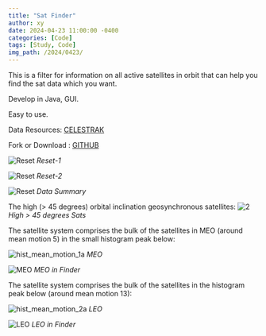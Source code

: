 ```yaml
---
title: "Sat Finder"
author: xy
date: 2024-04-23 11:00:00 -0400
categories: [Code]
tags: [Study, Code]
img_path: /2024/0423/
---
```


This is a filter for information on all active satellites in orbit that can help you find the sat data which you want.

Develop in Java, GUI.

Easy to use.

Data Resources: [CELESTRAK](https://celestrak.org/NORAD/elements/gp.php?GROUP=active&FORMAT=tle)

Fork or Download : [GITHUB](https://github.com/XinghanYin/SatFinder)


![Reset](0.png)
_Reset-1_

![Reset](0-1.png)
_Reset-2_

![Reset](1.png)
_Data Summary_

The high (> 45 degrees) orbital inclination geosynchronous satellites:
![2](2.png)
_High > 45 degrees Sats_

The satellite system comprises the bulk of the satellites in MEO (around mean motion 5) in the small histogram peak below:

![hist_mean_motion_1a](hist_mean_motion_1a.png)
_MEO_

![MEO](3.png)
_MEO in Finder_

The satellite system comprises the bulk of the satellites in the histogram peak below (around mean motion 13):

![hist_mean_motion_2a](hist_mean_motion_2a.png)
_LEO_

![LEO](4.png)
_LEO in Finder_
